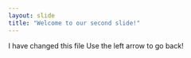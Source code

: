 ```yaml
---
layout: slide
title: "Welcome to our second slide!"
---
```

I have changed this file
Use the left arrow to go back!
